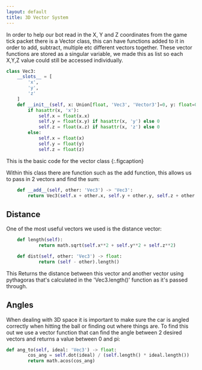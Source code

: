 ```yaml
---
layout: default
title: 3D Vector System
---
```


In order to help our bot read in the X, Y and Z coordinates from the game tick packet there is a Vector class, this can have functions added
to it in order to add, subtract, multiple etc different vectors together.
These vector functions are stored as a singular variable, we made this as list so each X,Y,Z value could still be accessed individually.

~~~python
class Vec3:
    __slots__ = [
        'x',
        'y',
        'z'
    ]
    def __init__(self, x: Union[float, 'Vec3', 'Vector3']=0, y: float=0, z: float=0):
        if hasattr(x, 'x'):
            self.x = float(x.x)
            self.y = float(x.y) if hasattr(x, 'y') else 0
            self.z = float(x.z) if hasattr(x, 'z') else 0
        else:
            self.x = float(x)
            self.y = float(y)
            self.z = float(z)
~~~

This is the basic code for the vector class
{:.figcaption}

Within this class there are function such as the add function, this allows us to pass in 2 vectors and find the sum:

~~~python
    def __add__(self, other: 'Vec3') -> 'Vec3':
        return Vec3(self.x + other.x, self.y + other.y, self.z + other.z)
~~~

## Distance
One of the most useful vectors we used is the distance vector:

~~~python
    def length(self):
            return math.sqrt(self.x**2 + self.y**2 + self.z**2)

    def dist(self, other: 'Vec3') -> float:
            return (self - other).length()
~~~

This Returns the distance between this vector and another vector using pythagoras that's calculated in the 'Vec3.length()' function as it's passed through.

## Angles

When dealing with 3D space it is important to make sure the car is angled correctly when hitting the ball or finding out where things are. To find this out we use a vector function that can find the angle between 2 desired vectors and returns a value between 0 and pi:

~~~python
def ang_to(self, ideal: 'Vec3') -> float:
        cos_ang = self.dot(ideal) / (self.length() * ideal.length())      
        return math.acos(cos_ang)
~~~
